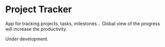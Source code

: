 # Project Tracker

App for tracking projects, tasks, milestones... Global view of the progress will increase the productivity.

Under development.
